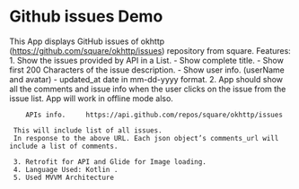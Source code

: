 # Github issues Demo
This App displays GitHub issues of okhttp (https://github.com/square/okhttp/issues) repository from square.
     Features:
      1. Show the issues provided by API in a List.
      - Show complete title.
      - Show first 200 Characters of the issue description.
      - Show user info. (userName and avatar)
      - updated_at date in mm-dd-yyyy format.
      2. App should show all the comments and issue info when the user clicks on the issue from the issue list.
         App will work in offline mode also.

        APIs info.     https://api.github.com/repos/square/okhttp/issues

     This will include list of all issues.
     In response to the above URL. Each json object’s comments_url will include a list of comments.

     3. Retrofit for API and Glide for Image loading.
     4. Language Used: Kotlin .
     5. Used MVVM Architecture



